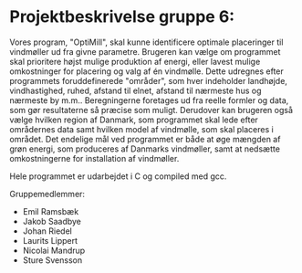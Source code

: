 # Projektbeskrivelse gruppe 6:

Vores program, "OptiMill", skal kunne identificere optimale placeringer til vindmøller ud fra givne parametre. Brugeren kan vælge om programmet skal prioritere højst mulige produktion af energi, eller lavest mulige omkostninger for placering og valg af én vindmølle. Dette udregnes efter programmets foruddefinerede "områder", som hver indeholder landhøjde, vindhastighed, ruhed, afstand til elnet, afstand til nærmeste hus og nærmeste by m.m.. Beregningerne foretages ud fra reelle formler og data, som gør resultaterne så præcise som muligt. Derudover kan brugeren også vælge hvilken region af Danmark, som programmet skal lede efter områdernes data samt hvilken model af vindmølle, som skal placeres i området.
Det endelige mål ved programmet er både at øge mængden af grøn energi, som produceres af Danmarks vindmøller, samt at nedsætte omkostningerne for installation af vindmøller.

Hele programmet er udarbejdet i C og compiled med gcc.

Gruppemedlemmer:

* Emil Ramsbæk
* Jakob Saadbye
* Johan Riedel
* Laurits Lippert
* Nicolai Mandrup
* Sture Svensson

